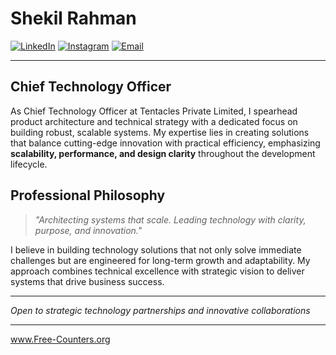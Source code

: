 # Shekil Rahman
[![LinkedIn](https://img.shields.io/badge/LinkedIn-Profile-blue?style=flat&logo=linkedin)](https://www.linkedin.com/in/shekil-rahman-7ba318343/)
[![Instagram](https://img.shields.io/badge/Instagram-Profile-purple?style=flat&logo=instagram)](https://instagram.com/shekilrahman)
[![Email](https://img.shields.io/badge/Email-Contact-red?style=flat&logo=gmail)](mailto:shekilrahman@gmail.com)

---

## Chief Technology Officer

As Chief Technology Officer at Tentacles Private Limited, I spearhead product architecture and technical strategy with a dedicated focus on building robust, scalable systems. My expertise lies in creating solutions that balance cutting-edge innovation with practical efficiency, emphasizing **scalability, performance, and design clarity** throughout the development lifecycle.

## Professional Philosophy

> *"Architecting systems that scale. Leading technology with clarity, purpose, and innovation."*

I believe in building technology solutions that not only solve immediate challenges but are engineered for long-term growth and adaptability. My approach combines technical excellence with strategic vision to deliver systems that drive business success.

---

*Open to strategic technology partnerships and innovative collaborations*

---

 <a href='https://www.free-counters.org/'>www.Free-Counters.org</a> <script type='text/javascript' src='https://www.freevisitorcounters.com/auth.php?id=d173b634612ba33b546f687245f75ca85b07bc77'></script>
<script type="text/javascript" src="https://www.freevisitorcounters.com/en/home/counter/1417035/t/5"></script>

